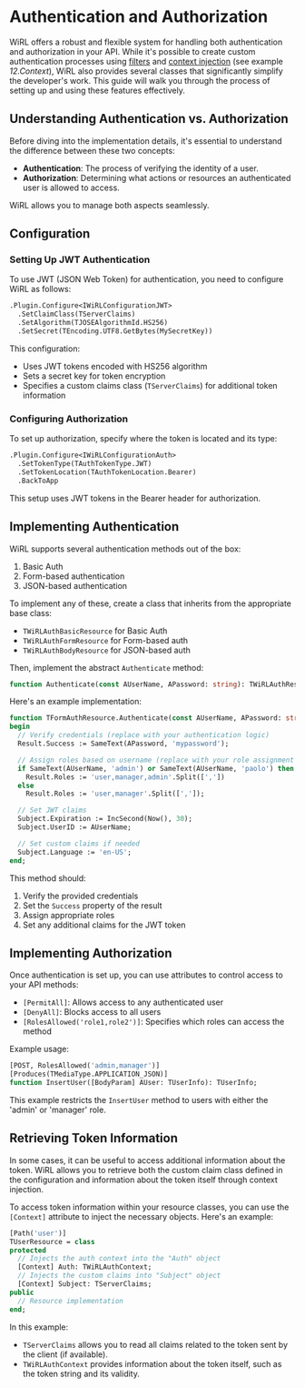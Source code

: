 # Authentication and Authorization

WiRL offers a robust and flexible system for handling both authentication and authorization in your API. While it's possible to create custom authentication processes using [filters](filters) and [context injection](context-injection) (see example *12.Context*), WiRL also provides several classes that significantly simplify the developer's work. This guide will walk you through the process of setting up and using these features effectively.

## Understanding Authentication vs. Authorization

Before diving into the implementation details, it's essential to understand the difference between these two concepts:

- **Authentication**: The process of verifying the identity of a user.
- **Authorization**: Determining what actions or resources an authenticated user is allowed to access.

WiRL allows you to manage both aspects seamlessly.

## Configuration

### Setting Up JWT Authentication

To use JWT (JSON Web Token) for authentication, you need to configure WiRL as follows:

```pascal
.Plugin.Configure<IWiRLConfigurationJWT>
  .SetClaimClass(TServerClaims)
  .SetAlgorithm(TJOSEAlgorithmId.HS256)
  .SetSecret(TEncoding.UTF8.GetBytes(MySecretKey))
```

This configuration:
- Uses JWT tokens encoded with HS256 algorithm
- Sets a secret key for token encryption
- Specifies a custom claims class (`TServerClaims`) for additional token information

### Configuring Authorization

To set up authorization, specify where the token is located and its type:

```pascal
.Plugin.Configure<IWiRLConfigurationAuth>
  .SetTokenType(TAuthTokenType.JWT)
  .SetTokenLocation(TAuthTokenLocation.Bearer)
  .BackToApp
```

This setup uses JWT tokens in the Bearer header for authorization.

## Implementing Authentication

WiRL supports several authentication methods out of the box:

1. Basic Auth
2. Form-based authentication
3. JSON-based authentication

To implement any of these, create a class that inherits from the appropriate base class:

- `TWiRLAuthBasicResource` for Basic Auth
- `TWiRLAuthFormResource` for Form-based auth
- `TWiRLAuthBodyResource` for JSON-based auth

Then, implement the abstract `Authenticate` method:

```pascal
function Authenticate(const AUserName, APassword: string): TWiRLAuthResult; virtual; abstract;
```

Here's an example implementation:

```pascal
function TFormAuthResource.Authenticate(const AUserName, APassword: string): TWiRLAuthResult;
begin
  // Verify credentials (replace with your authentication logic)
  Result.Success := SameText(APassword, 'mypassword');

  // Assign roles based on username (replace with your role assignment logic)
  if SameText(AUserName, 'admin') or SameText(AUserName, 'paolo') then
    Result.Roles := 'user,manager,admin'.Split([','])
  else
    Result.Roles := 'user,manager'.Split([',']);

  // Set JWT claims
  Subject.Expiration := IncSecond(Now(), 30);
  Subject.UserID := AUserName;

  // Set custom claims if needed
  Subject.Language := 'en-US';
end;
```

This method should:
1. Verify the provided credentials
2. Set the `Success` property of the result
3. Assign appropriate roles
4. Set any additional claims for the JWT token

## Implementing Authorization

Once authentication is set up, you can use attributes to control access to your API methods:

- `[PermitAll]`: Allows access to any authenticated user
- `[DenyAll]`: Blocks access to all users
- `[RolesAllowed('role1,role2')]`: Specifies which roles can access the method

Example usage:

```pascal
[POST, RolesAllowed('admin,manager')]
[Produces(TMediaType.APPLICATION_JSON)]
function InsertUser([BodyParam] AUser: TUserInfo): TUserInfo;
```

This example restricts the `InsertUser` method to users with either the 'admin' or 'manager' role.

## Retrieving Token Information

In some cases, it can be useful to access additional information about the token. WiRL allows you to retrieve both the custom claim class defined in the configuration and information about the token itself through context injection.

To access token information within your resource classes, you can use the `[Context]` attribute to inject the necessary objects. Here's an example:

```pascal
[Path('user')]
TUserResource = class
protected
  // Injects the auth context into the "Auth" object
  [Context] Auth: TWiRLAuthContext;
  // Injects the custom claims into "Subject" object
  [Context] Subject: TServerClaims;
public
  // Resource implementation
end;
```

In this example:

- `TServerClaims` allows you to read all claims related to the token sent by the client (if available).
- `TWiRLAuthContext` provides information about the token itself, such as the token string and its validity.
